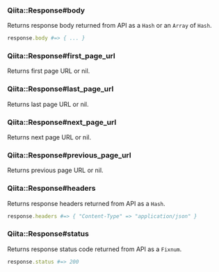 ### Qiita::Response#body
Returns response body returned from API as a `Hash` or an `Array` of `Hash`.

```rb
response.body #=> { ... }
```

### Qiita::Response#first_page_url
Returns first page URL or nil.

### Qiita::Response#last_page_url
Returns last page URL or nil.

### Qiita::Response#next_page_url
Returns next page URL or nil.

### Qiita::Response#previous_page_url
Returns previous page URL or nil.

### Qiita::Response#headers
Returns response headers returned from API as a `Hash`.

```rb
response.headers #=> { "Content-Type" => "application/json" }
```

### Qiita::Response#status
Returns response status code returned from API as a `Fixnum`.

```rb
response.status #=> 200
```

